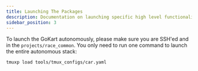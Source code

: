 ```yaml
---
title: Launching The Packages
description: Documentation on launching specific high level functionalities
sidebar_position: 3
---
```


To launch the GoKart autonomously, please make sure you are SSH'ed and in the ```projects/race_common```.
You only need to run one command to launch the entire autonomous stack:

```bash
tmuxp load tools/tmux_configs/car.yaml
```
